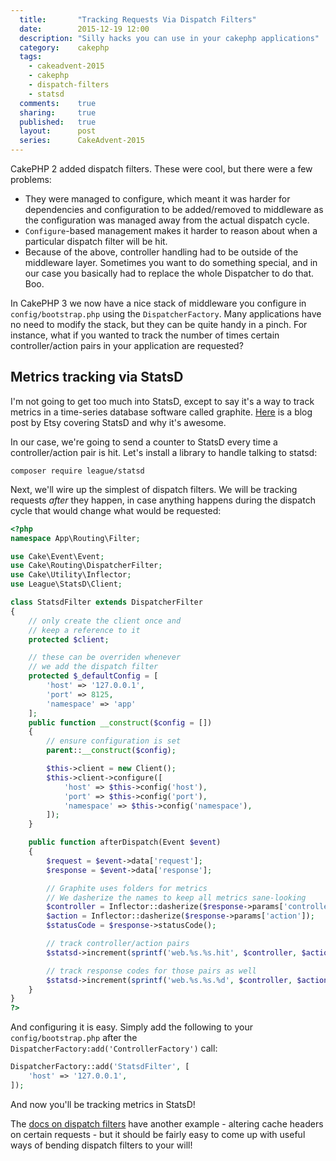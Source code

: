 ```yaml
---
  title:       "Tracking Requests Via Dispatch Filters"
  date:        2015-12-19 12:00
  description: "Silly hacks you can use in your cakephp applications"
  category:    cakephp
  tags:
    - cakeadvent-2015
    - cakephp
    - dispatch-filters
    - statsd
  comments:    true
  sharing:     true
  published:   true
  layout:      post
  series:      CakeAdvent-2015
---
```


CakePHP 2 added dispatch filters. These were cool, but there were a few problems:

- They were managed to configure, which meant it was harder for dependencies and configuration to be added/removed to middleware as the configuration was managed away from the actual dispatch cycle.
- `Configure`-based management makes it harder to reason about when a particular dispatch filter will be hit.
- Because of the above, controller handling had to be outside of the middleware layer. Sometimes you want to do something special, and in our case you basically had to replace the whole Dispatcher to do that. Boo.

In CakePHP 3 we now have a nice stack of middleware you configure in `config/bootstrap.php` using the `DispatcherFactory`. Many applications have no need to modify the stack, but they can be quite handy in a pinch. For instance, what if you wanted to track the number of times certain controller/action pairs in your application are requested?

## Metrics tracking via StatsD

I'm not going to get too much into StatsD, except to say it's a way to track metrics in a time-series database software called graphite. [Here](https://codeascraft.com/2011/02/15/measure-anything-measure-everything/) is a blog post by Etsy covering StatsD and why it's awesome.

In our case, we're going to send a counter to StatsD every time a controller/action pair is hit. Let's install a library to handle talking to statsd:

```shell
composer require league/statsd
```

Next, we'll wire up the simplest of dispatch filters. We will be tracking requests *after* they happen, in case anything happens during the dispatch cycle that would change what would be requested:

```php
<?php
namespace App\Routing\Filter;

use Cake\Event\Event;
use Cake\Routing\DispatcherFilter;
use Cake\Utility\Inflector;
use League\StatsD\Client;

class StatsdFilter extends DispatcherFilter
{
    // only create the client once and
    // keep a reference to it
    protected $client;

    // these can be overriden whenever
    // we add the dispatch filter
    protected $_defaultConfig = [
        'host' => '127.0.0.1',
        'port' => 8125,
        'namespace' => 'app'
    ];
    public function __construct($config = [])
    {
        // ensure configuration is set
        parent::__construct($config);

        $this->client = new Client();
        $this->client->configure([
            'host' => $this->config('host'),
            'port' => $this->config('port'),
            'namespace' => $this->config('namespace'),
        ]);
    }

    public function afterDispatch(Event $event)
    {
        $request = $event->data['request'];
        $response = $event->data['response'];

        // Graphite uses folders for metrics
        // We dasherize the names to keep all metrics sane-looking
        $controller = Inflector::dasherize($response->params['controller']);
        $action = Inflector::dasherize($response->params['action']);
        $statusCode = $response->statusCode();

        // track controller/action pairs
        $statsd->increment(sprintf('web.%s.%s.hit', $controller, $action));

        // track response codes for those pairs as well
        $statsd->increment(sprintf('web.%s.%s.%d', $controller, $action, $statusCode));
    }
}
?>
```

And configuring it is easy. Simply add the following to your `config/bootstrap.php` after the `DispatcherFactory:add('ControllerFactory')` call:

```php
DispatcherFactory::add('StatsdFilter', [
    'host' => '127.0.0.1',
]);
```

And now you'll be tracking metrics in StatsD!

The [docs on dispatch filters](http://book.cakephp.org/3.0/en/development/dispatch-filters.html) have another example - altering cache headers on certain requests - but it should be fairly easy to come up with useful ways of bending dispatch filters to your will!
